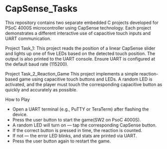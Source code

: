 # CapSense_Tasks

This repository contains two separate embedded C projects developed for PSoC 4000S microcontroller using CapSense technology. Each project demonstrates a different interactive use of capacitive touch inputs and UART communication.

Project Task_1: 
This project reads the position of a linear CapSense slider and lights up one of five LEDs based on the detected touch position. The output is also printed to the UART console.
Ensure UART is configured at the default baud rate (115200).

Project Task_2_Reaction_Game
This project implements a simple reaction-based game using capacitive touch buttons and LEDs. A random LED is activated, and the player must touch the corresponding capacitive button as quickly and accurately as possible.

How to Play
- Open a UART terminal (e.g., PuTTY or TeraTerm) after flashing the device.
- Press the user button to start the game(SW2 on PsoC 4000S).
- A random LED will turn on — tap the corresponding CapSense button.
- If the correct button is pressed in time, the reaction is counted.
- If not — the error LED blinks, and stats are printed via UART.
- Press the user button again to restart the game.
